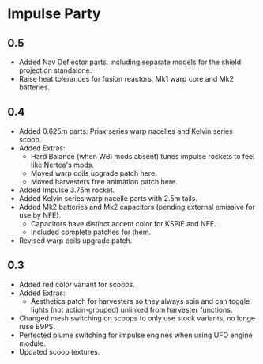 # Impulse Party

## 0.5
* Added Nav Deflector parts, including separate models for the shield projection standalone.
* Raise heat tolerances for fusion reactors, Mk1 warp core and Mk2 batteries.

## 0.4
* Added 0.625m parts: Priax series warp nacelles and Kelvin series scoop.
* Added Extras:
  * Hard Balance (when WBI mods absent) tunes impulse rockets to feel like Nertea's mods.
  * Moved warp coils upgrade patch here.
  * Moved harvesters free animation patch here.
* Added Impulse 3.75m rocket.
* Added Kelvin series warp nacelle parts with 2.5m tails.
* Added Mk2 batteries and Mk2 capacitors (pending external emissive for use by NFE).
  * Capacitors have distinct accent color for KSPIE and NFE.
  * Included complete patches for them.
* Revised warp coils upgrade patch.

## 0.3
* Added red color variant for scoops.
* Added Extras:
  * Aesthetics patch for harvesters so they always spin and can toggle lights (not action-grouped) unlinked from harvester functions.
* Changed mesh switching on scoops to only use stock variants, no longe ruse B9PS.
* Perfected plume switching for impulse engines when using UFO engine module.
* Updated scoop textures.